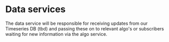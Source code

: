 # Data services

The data service will be responsible for receiving updates from our Timeseries DB (tbd) and passing these on to relevant algo's or subscribers waiting for new information via the algo service.
